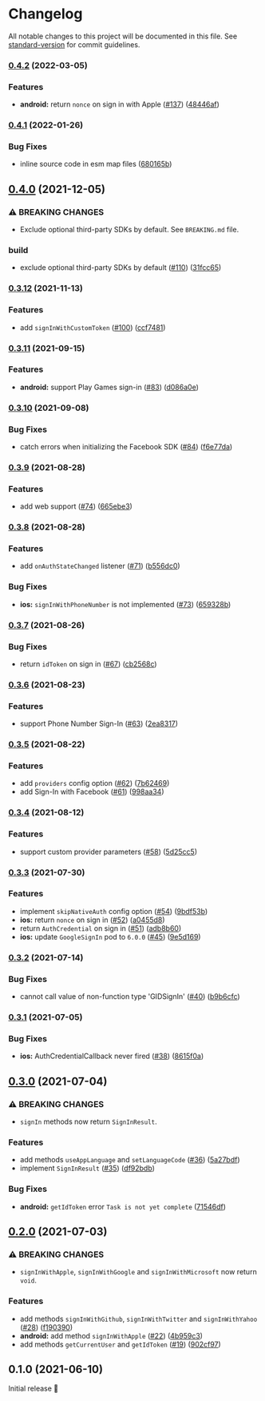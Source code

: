 # Changelog

All notable changes to this project will be documented in this file. See [standard-version](https://github.com/conventional-changelog/standard-version) for commit guidelines.

### [0.4.2](https://github.com/robingenz/capacitor-firebase-authentication/compare/v0.4.1...v0.4.2) (2022-03-05)


### Features

* **android:** return `nonce` on sign in with Apple ([#137](https://github.com/robingenz/capacitor-firebase-authentication/issues/137)) ([48446af](https://github.com/robingenz/capacitor-firebase-authentication/commit/48446af3b11153268b098998588bf5cfa77edf6d))

### [0.4.1](https://github.com/robingenz/capacitor-firebase-authentication/compare/v0.4.0...v0.4.1) (2022-01-26)


### Bug Fixes

* inline source code in esm map files ([680165b](https://github.com/robingenz/capacitor-firebase-authentication/commit/680165b484795eb29f2fc09eb23d40bd0938bf3a))

## [0.4.0](https://github.com/robingenz/capacitor-firebase-authentication/compare/v0.3.12...v0.4.0) (2021-12-05)


### ⚠ BREAKING CHANGES

* Exclude optional third-party SDKs by default. See `BREAKING.md` file.

### build

* exclude optional third-party SDKs by default ([#110](https://github.com/robingenz/capacitor-firebase-authentication/issues/110)) ([31fcc65](https://github.com/robingenz/capacitor-firebase-authentication/commit/31fcc65535aeabbd9420779c2dc74412057cc337))

### [0.3.12](https://github.com/robingenz/capacitor-firebase-authentication/compare/v0.3.11...v0.3.12) (2021-11-13)


### Features

* add `signInWithCustomToken` ([#100](https://github.com/robingenz/capacitor-firebase-authentication/issues/100)) ([ccf7481](https://github.com/robingenz/capacitor-firebase-authentication/commit/ccf7481056242f3886abfa7a3c90574a8bdce079))

### [0.3.11](https://github.com/robingenz/capacitor-firebase-authentication/compare/v0.3.10...v0.3.11) (2021-09-15)


### Features

* **android:** support Play Games sign-in ([#83](https://github.com/robingenz/capacitor-firebase-authentication/issues/83)) ([d086a0e](https://github.com/robingenz/capacitor-firebase-authentication/commit/d086a0ee5a1259a93155b65b7c378377ae38ab9a))

### [0.3.10](https://github.com/robingenz/capacitor-firebase-authentication/compare/v0.3.9...v0.3.10) (2021-09-08)


### Bug Fixes

* catch errors when initializing the Facebook SDK ([#84](https://github.com/robingenz/capacitor-firebase-authentication/issues/84)) ([f6e77da](https://github.com/robingenz/capacitor-firebase-authentication/commit/f6e77da346ddccfbab16f0bb96883d25fe9872c6))

### [0.3.9](https://github.com/robingenz/capacitor-firebase-authentication/compare/v0.3.8...v0.3.9) (2021-08-28)


### Features

* add web support ([#74](https://github.com/robingenz/capacitor-firebase-authentication/issues/74)) ([665ebe3](https://github.com/robingenz/capacitor-firebase-authentication/commit/665ebe3f853fe7c885a3a7e61941033f28f1aba2))

### [0.3.8](https://github.com/robingenz/capacitor-firebase-authentication/compare/v0.3.7...v0.3.8) (2021-08-28)


### Features

* add `onAuthStateChanged` listener ([#71](https://github.com/robingenz/capacitor-firebase-authentication/issues/71)) ([b556dc0](https://github.com/robingenz/capacitor-firebase-authentication/commit/b556dc07a67919b4567a516f5a255bdbb2fd340c))


### Bug Fixes

* **ios:** `signInWithPhoneNumber` is not implemented ([#73](https://github.com/robingenz/capacitor-firebase-authentication/issues/73)) ([659328b](https://github.com/robingenz/capacitor-firebase-authentication/commit/659328b7ce664509462923242dbfcc29d8071e28))

### [0.3.7](https://github.com/robingenz/capacitor-firebase-authentication/compare/v0.3.6...v0.3.7) (2021-08-26)


### Bug Fixes

* return `idToken` on sign in ([#67](https://github.com/robingenz/capacitor-firebase-authentication/issues/67)) ([cb2568c](https://github.com/robingenz/capacitor-firebase-authentication/commit/cb2568c8cc9ae68c0e3d46cf01f1f67b6dd89171))

### [0.3.6](https://github.com/robingenz/capacitor-firebase-authentication/compare/v0.3.5...v0.3.6) (2021-08-23)


### Features

* support Phone Number Sign-In ([#63](https://github.com/robingenz/capacitor-firebase-authentication/issues/63)) ([2ea8317](https://github.com/robingenz/capacitor-firebase-authentication/commit/2ea831727baafac41845ad0ebb9ef184605126bd))

### [0.3.5](https://github.com/robingenz/capacitor-firebase-authentication/compare/v0.3.4...v0.3.5) (2021-08-22)


### Features

* add `providers` config option ([#62](https://github.com/robingenz/capacitor-firebase-authentication/issues/62)) ([7b62469](https://github.com/robingenz/capacitor-firebase-authentication/commit/7b624697a0f190b7ea9cfdbf02623b9e7cdf60c1))
* add Sign-In with Facebook ([#61](https://github.com/robingenz/capacitor-firebase-authentication/issues/61)) ([998aa34](https://github.com/robingenz/capacitor-firebase-authentication/commit/998aa3417c5d0255f71686bafbf6f1c0360c152d))

### [0.3.4](https://github.com/robingenz/capacitor-firebase-authentication/compare/v0.3.3...v0.3.4) (2021-08-12)


### Features

* support custom provider parameters ([#58](https://github.com/robingenz/capacitor-firebase-authentication/issues/58)) ([5d25cc5](https://github.com/robingenz/capacitor-firebase-authentication/commit/5d25cc5b4e7b5fe6475e70c2bea4fae8d5ca6e34))

### [0.3.3](https://github.com/robingenz/capacitor-firebase-authentication/compare/v0.3.2...v0.3.3) (2021-07-30)


### Features

* implement `skipNativeAuth` config option ([#54](https://github.com/robingenz/capacitor-firebase-authentication/issues/54)) ([9bdf53b](https://github.com/robingenz/capacitor-firebase-authentication/commit/9bdf53b89b210461569e903e5131fef961ae3140))
* **ios:** return `nonce` on sign in  ([#52](https://github.com/robingenz/capacitor-firebase-authentication/issues/52)) ([a0455d8](https://github.com/robingenz/capacitor-firebase-authentication/commit/a0455d828865b4f5227d3ef0c1c93c6afc5c22ec))
* return `AuthCredential` on sign in ([#51](https://github.com/robingenz/capacitor-firebase-authentication/issues/51)) ([adb8b60](https://github.com/robingenz/capacitor-firebase-authentication/commit/adb8b60726a6e50aac86c3b09d75cc08771f396c))
* **ios:** update `GoogleSignIn` pod to `6.0.0` ([#45](https://github.com/robingenz/capacitor-firebase-authentication/issues/45)) ([9e5d169](https://github.com/robingenz/capacitor-firebase-authentication/commit/9e5d16902da8146b91e9b82a8dc10230d0b0e92b))

### [0.3.2](https://github.com/robingenz/capacitor-firebase-authentication/compare/v0.3.1...v0.3.2) (2021-07-14)


### Bug Fixes

* cannot call value of non-function type 'GIDSignIn' ([#40](https://github.com/robingenz/capacitor-firebase-authentication/issues/40)) ([b9b6cfc](https://github.com/robingenz/capacitor-firebase-authentication/commit/b9b6cfc34db2abe9c5aa94a96df1baf3e6c86643))

### [0.3.1](https://github.com/robingenz/capacitor-firebase-authentication/compare/v0.3.0...v0.3.1) (2021-07-05)


### Bug Fixes

* **ios:** AuthCredentialCallback never fired ([#38](https://github.com/robingenz/capacitor-firebase-authentication/issues/38)) ([8615f0a](https://github.com/robingenz/capacitor-firebase-authentication/commit/8615f0a8fa081f37e155e3d011b2b6b3df5a5757))

## [0.3.0](https://github.com/robingenz/capacitor-firebase-authentication/compare/v0.2.0...v0.3.0) (2021-07-04)


### ⚠ BREAKING CHANGES

* `signIn` methods now return `SignInResult`.

### Features

* add methods `useAppLanguage` and `setLanguageCode` ([#36](https://github.com/robingenz/capacitor-firebase-authentication/issues/36)) ([5a27bdf](https://github.com/robingenz/capacitor-firebase-authentication/commit/5a27bdf1edf2e43b63ec04201daece6718d053f8))
* implement `SignInResult` ([#35](https://github.com/robingenz/capacitor-firebase-authentication/issues/35)) ([df92bdb](https://github.com/robingenz/capacitor-firebase-authentication/commit/df92bdbdb8b8dab50f056c7a63cda0f5c1c9a1b5))


### Bug Fixes

* **android:** `getIdToken` error `Task is not yet complete` ([71546df](https://github.com/robingenz/capacitor-firebase-authentication/commit/71546dfd464f483671d2ba2eef72f7fe3b54c28d))

## [0.2.0](https://github.com/robingenz/capacitor-firebase-authentication/compare/v0.1.0...v0.2.0) (2021-07-03)


### ⚠ BREAKING CHANGES

* `signInWithApple`, `signInWithGoogle` and `signInWithMicrosoft` now return `void`.

### Features

* add methods `signInWithGithub`, `signInWithTwitter` and `signInWithYahoo` ([#28](https://github.com/robingenz/capacitor-firebase-authentication/issues/28)) ([f190390](https://github.com/robingenz/capacitor-firebase-authentication/commit/f1903904b050dddaaabd0456e68ae1b8f45c96e8))
* **android:** add method `signInWithApple` ([#22](https://github.com/robingenz/capacitor-firebase-authentication/issues/22)) ([4b959c3](https://github.com/robingenz/capacitor-firebase-authentication/commit/4b959c3c99d802fddfcf97eb0c3b80b24cb9d7be))
* add methods `getCurrentUser` and `getIdToken` ([#19](https://github.com/robingenz/capacitor-firebase-authentication/issues/19)) ([902cf97](https://github.com/robingenz/capacitor-firebase-authentication/commit/902cf9761e10bb2a4f7edb1764d42f748d7076fe))

## 0.1.0 (2021-06-10)

Initial release 🎉
